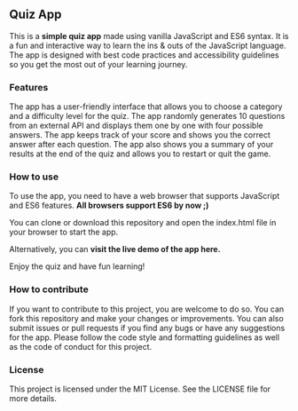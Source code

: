 ## Quiz App

This is a **simple quiz app** made using vanilla JavaScript and ES6 syntax. It is a fun and interactive way to learn the ins & outs of the JavaScript language. The app is designed with best code practices and accessibility guidelines so you get the most out of your learning journey.

### Features

The app has a user-friendly interface that allows you to choose a category and a difficulty level for the quiz.
The app randomly generates 10 questions from an external API and displays them one by one with four possible answers.
The app keeps track of your score and shows you the correct answer after each question.
The app also shows you a summary of your results at the end of the quiz and allows you to restart or quit the game. 

### How to use

To use the app, you need to have a web browser that supports JavaScript and ES6 features. **All browsers support ES6 by now ;)**

You can clone or download this repository and open the index.html file in your browser to start the app.

Alternatively, you can **visit the live demo of the app here.**

Enjoy the quiz and have fun learning!

### How to contribute

If you want to contribute to this project, you are welcome to do so. You can fork this repository and make your changes or improvements.
You can also submit issues or pull requests if you find any bugs or have any suggestions for the app.
Please follow the code style and formatting guidelines as well as the code of conduct for this project.

### License
This project is licensed under the MIT License. See the LICENSE file for more details.

